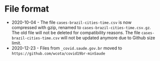 # File format

- 2020-10-04 - The file `cases-brazil-cities-time.csv` is now compressed with gzip, renamed to `cases-brazil-cities-time.csv.gz`. The old file will not be deleted for compatibility reasons. The file `cases-brazil-cities-time.csv` will not be updated anymore due to Github size limit.
- 2020-12-23 - Files from `_covid.saude.gov.br` moved to `https://github.com/wcota/covid19br-minSaude`

